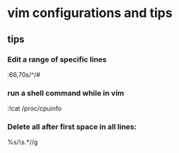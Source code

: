 # vim configurations and tips
## tips

### Edit a range of specific lines
:66,70s/^/#

### run a shell command while in vim
:!cat /proc/cpuinfo

### Delete all after first space in all lines:
%s/\s.*//g
